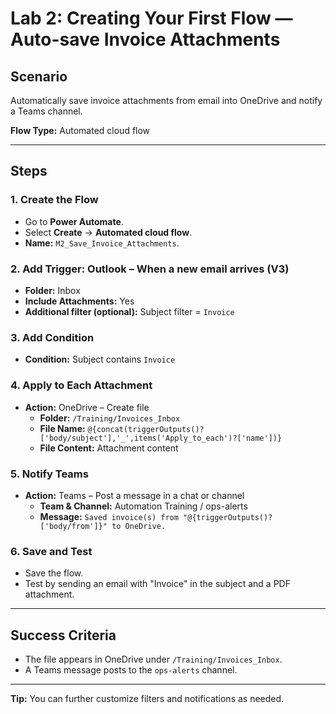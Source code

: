# Lab 2: Creating Your First Flow — Auto-save Invoice Attachments

## Scenario
Automatically save invoice attachments from email into OneDrive and notify a Teams channel.

**Flow Type:** Automated cloud flow

---

## Steps

### 1. Create the Flow
- Go to **Power Automate**.
- Select **Create** → **Automated cloud flow**.
- **Name:** `M2_Save_Invoice_Attachments`.

### 2. Add Trigger: Outlook – When a new email arrives (V3)
- **Folder:** Inbox
- **Include Attachments:** Yes
- **Additional filter (optional):** Subject filter = `Invoice`

### 3. Add Condition
- **Condition:** Subject contains `Invoice`

### 4. Apply to Each Attachment
- **Action:** OneDrive – Create file
    - **Folder:** `/Training/Invoices_Inbox`
    - **File Name:** `@{concat(triggerOutputs()?['body/subject'],'_',items('Apply_to_each')?['name'])}`
    - **File Content:** Attachment content

### 5. Notify Teams
- **Action:** Teams – Post a message in a chat or channel
    - **Team & Channel:** Automation Training / ops-alerts
    - **Message:** `Saved invoice(s) from "@{triggerOutputs()?['body/from']}" to OneDrive.`

### 6. Save and Test
- Save the flow.
- Test by sending an email with "Invoice" in the subject and a PDF attachment.

---

## Success Criteria
- The file appears in OneDrive under `/Training/Invoices_Inbox`.
- A Teams message posts to the `ops-alerts` channel.

---

**Tip:** You can further customize filters and notifications as needed.